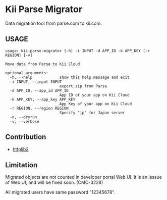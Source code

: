# Kii Parse Migrator

Data migration tool from parse.com to kii.com.

## USAGE

```
usage: kii-parse-migrator [-h] -i INPUT -d APP_ID -k APP_KEY [-r REGION] [-v]

Move data from Parse to Kii Cloud

optional arguments:
  -h, --help            show this help message and exit
  -i INPUT, --input INPUT
                        export.zip from Parse
  -d APP_ID, --app_id APP_ID
                        App ID of your app on Kii Cloud
  -k APP_KEY, --app_key APP_KEY
                        App Key of your app on Kii Cloud
  -r REGION, --region REGION
                        Specify "jp" for Japan server
  -n, --dryrun
  -v, --verbose
```

## Contribution

*   [httplib2](https://code.google.com/p/httplib2/)


## Limitation

Migrated objects are not counted in developer portal Web UI.  It is an isssue
of Web UI, and will be fixed soon.  (CMO-3228)

All migrated users have same password "12345678".
